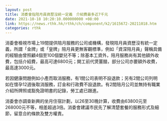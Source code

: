 ```yaml
---
layout: post
title: 消委會指陪月員資歷沒統一定義　介紹費最多近7千元
date: 2021-10-18 10:20:10.000000000 +08:00
link: https://news.rthk.hk/rthk/ch/component/k2/1615672-20211018.htm
categories: rthk
---
```


消委會檢視市場上19間提供陪月服務的公司或機構，發現陪月員資歷沒有統一定義，所謂「金牌」或「皇牌」陪月員更無客觀標準，例如「資深陪月員」聲稱具備的經驗由曾照顧4個至100個嬰兒不等；除基本工資外，陪月服務尚有其他額外收費，包括介紹費，最高可達6800元；開工前代煲薑醋，部分公司亦要額外收費，最高達3000元。

若因健康問題例如小產而取消服務，有1間公司表明不設退款；另有2間公司列明如在懷孕12週後取消服務，訂金和行政費不設退款。有2間陪月公司並無持有職業介紹所牌照或豁免證明書的記錄，勞工處已跟進。

消委會亦調查新興的坐月住宿計劃，以26至30晚計算，收費由63800元至268000元不等，相差超過3倍。消委會建議市民先了解清楚套餐的服務形式及細節，留意合約條款及雙方權責。
